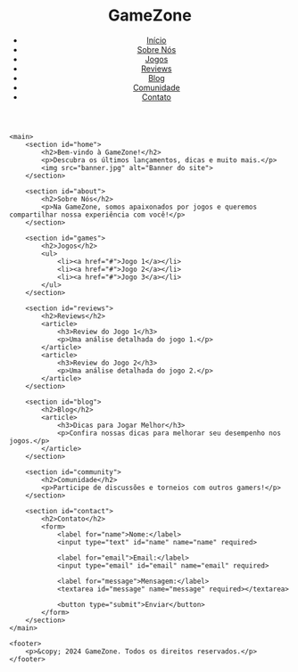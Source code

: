 <!DOCTYPE html>
<html lang="pt-BR">
<head>
    <meta charset="UTF-8">
    <meta name="viewport" content="width=device-width, initial-scale=1.0">
    <title>GameZone</title>
    <link rel="stylesheet" href="styles.css">
</head>
<body>
    <header>
        <h1>GameZone</h1>
        <nav>
            <ul>
                <li><a href="#home">Início</a></li>
                <li><a href="#about">Sobre Nós</a></li>
                <li><a href="#games">Jogos</a></li>
                <li><a href="#reviews">Reviews</a></li>
                <li><a href="#blog">Blog</a></li>
                <li><a href="#community">Comunidade</a></li>
                <li><a href="#contact">Contato</a></li>
            </ul>
        </nav>
    </header>

    <main>
        <section id="home">
            <h2>Bem-vindo à GameZone!</h2>
            <p>Descubra os últimos lançamentos, dicas e muito mais.</p>
            <img src="banner.jpg" alt="Banner do site">
        </section>

        <section id="about">
            <h2>Sobre Nós</h2>
            <p>Na GameZone, somos apaixonados por jogos e queremos compartilhar nossa experiência com você!</p>
        </section>

        <section id="games">
            <h2>Jogos</h2>
            <ul>
                <li><a href="#">Jogo 1</a></li>
                <li><a href="#">Jogo 2</a></li>
                <li><a href="#">Jogo 3</a></li>
            </ul>
        </section>

        <section id="reviews">
            <h2>Reviews</h2>
            <article>
                <h3>Review do Jogo 1</h3>
                <p>Uma análise detalhada do jogo 1.</p>
            </article>
            <article>
                <h3>Review do Jogo 2</h3>
                <p>Uma análise detalhada do jogo 2.</p>
            </article>
        </section>

        <section id="blog">
            <h2>Blog</h2>
            <article>
                <h3>Dicas para Jogar Melhor</h3>
                <p>Confira nossas dicas para melhorar seu desempenho nos jogos.</p>
            </article>
        </section>

        <section id="community">
            <h2>Comunidade</h2>
            <p>Participe de discussões e torneios com outros gamers!</p>
        </section>

        <section id="contact">
            <h2>Contato</h2>
            <form>
                <label for="name">Nome:</label>
                <input type="text" id="name" name="name" required>
                
                <label for="email">Email:</label>
                <input type="email" id="email" name="email" required>
                
                <label for="message">Mensagem:</label>
                <textarea id="message" name="message" required></textarea>
                
                <button type="submit">Enviar</button>
            </form>
        </section>
    </main>

    <footer>
        <p>&copy; 2024 GameZone. Todos os direitos reservados.</p>
    </footer>
</body>
</html>
